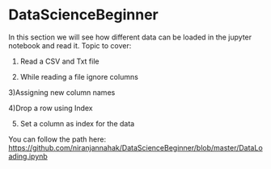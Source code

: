 # DataScienceBeginner
In this section we will see how different data  can be loaded in the jupyter notebook and read it.
</b>Topic to cover:
1) Read a CSV and Txt file

2) While reading a file ignore columns

3)Assigning new column names

4)Drop a row using Index

5) Set a column as index for the data

You can follow the path here:
https://github.com/niranjannahak/DataScienceBeginner/blob/master/DataLoading.ipynb
